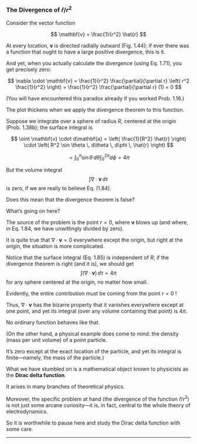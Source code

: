 
### The Divergence of $\hat{r} / r^2$

Consider the vector function  

$$
\mathbf{v} = \frac{1}{r^2} \hat{r}
$$

At every location, $\mathbf{v}$ is directed radially outward (Fig. 1.44); if ever there was a function that ought to have a large positive divergence, this is it. 

And yet, when you actually calculate the divergence (using Eq. 1.71), you get precisely zero:  

$$
\nabla \cdot \mathbf{v} = \frac{1}{r^2} \frac{\partial}{\partial r} \left( r^2 \frac{1}{r^2} \right) = \frac{1}{r^2} \frac{\partial}{\partial r} (1) = 0
$$

(You will have encountered this paradox already if you worked Prob. 1.16.) 

The plot thickens when we apply the divergence theorem to this function. 

Suppose we integrate over a sphere of radius $R$, centered at the origin (Prob. 1.38b); the surface integral is  

$$
\oint \mathbf{v} \cdot d\mathbf{a} = \left( \frac{1}{R^2} \hat{r} \right) \cdot \left( R^2 \sin \theta \, d\theta \, d\phi \, \hat{r} \right)
$$

$$
= \int_0^\pi \sin \theta \, d\theta \int_0^{2\pi} d\phi = 4\pi
$$

But the volume integral  
$$
\int \nabla \cdot \mathbf{v} \, d\tau
$$
is zero, if we are really to believe Eq. (1.84). 

Does this mean that the divergence theorem is false? 

What’s going on here?  

The source of the problem is the point $r = 0$, where $\mathbf{v}$ blows up (and where, in Eq. 1.84, we have unwittingly divided by zero). 

It is quite true that $\nabla \cdot \mathbf{v} = 0$ everywhere except the origin, but right at the origin, the situation is more complicated. 

Notice that the surface integral (Eq. 1.85) is independent of $R$; if the divergence theorem is right (and it is), we should get  
$$
\int (\nabla \cdot \mathbf{v}) \, d\tau = 4\pi
$$
for any sphere centered at the origin, no matter how small. 

Evidently, the entire contribution must be coming from the point $r = 0$ ! 

Thus, $\nabla \cdot \mathbf{v}$ has the bizarre property that it vanishes everywhere except at one point, and yet its integral (over any volume containing that point) is $4\pi$. 

No ordinary function behaves like that.  

(On the other hand, a physical example does come to mind: the density (mass per unit volume) of a point particle. 

It’s zero except at the exact location of the particle, and yet its integral is finite—namely, the mass of the particle.)  

What we have stumbled on is a mathematical object known to physicists as the **Dirac delta function**. 

It arises in many branches of theoretical physics. 

Moreover, the specific problem at hand (the divergence of the function $\hat{r} / r^2$) is not just some arcane curiosity—it is, in fact, central to the whole theory of electrodynamics. 

So it is worthwhile to pause here and study the Dirac delta function with some care.

---

